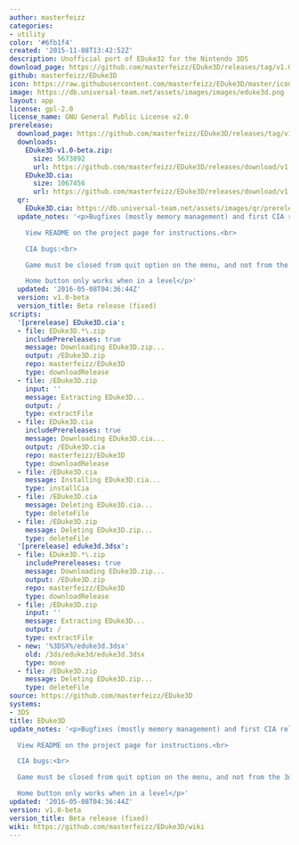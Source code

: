 ```yaml
---
author: masterfeizz
categories:
- utility
color: '#6fb1f4'
created: '2015-11-08T13:42:52Z'
description: Unofficial port of EDuke32 for the Nintendo 3DS
download_page: https://github.com/masterfeizz/EDuke3D/releases/tag/v1.0-beta
github: masterfeizz/EDuke3D
icon: https://raw.githubusercontent.com/masterfeizz/EDuke3D/master/icon.png
image: https://db.universal-team.net/assets/images/images/eduke3d.png
layout: app
license: gpl-2.0
license_name: GNU General Public License v2.0
prerelease:
  download_page: https://github.com/masterfeizz/EDuke3D/releases/tag/v1.0-beta
  downloads:
    EDuke3D-v1.0-beta.zip:
      size: 5673892
      url: https://github.com/masterfeizz/EDuke3D/releases/download/v1.0-beta/EDuke3D-v1.0-beta.zip
    EDuke3D.cia:
      size: 1067456
      url: https://github.com/masterfeizz/EDuke3D/releases/download/v1.0-beta/EDuke3D.cia
  qr:
    EDuke3D.cia: https://db.universal-team.net/assets/images/qr/prerelease/eduke3d.cia.png
  update_notes: '<p>Bugfixes (mostly memory management) and first CIA release.<br>

    View README on the project page for instructions.<br>

    CIA bugs:<br>

    Game must be closed from quit option on the menu, and not from the 3ds home menu<br>

    Home button only works when in a level</p>'
  updated: '2016-05-08T04:36:44Z'
  version: v1.0-beta
  version_title: Beta release (fixed)
scripts:
  '[prerelease] EDuke3D.cia':
  - file: EDuke3D.*\.zip
    includePrereleases: true
    message: Downloading EDuke3D.zip...
    output: /EDuke3D.zip
    repo: masterfeizz/EDuke3D
    type: downloadRelease
  - file: /EDuke3D.zip
    input: ''
    message: Extracting EDuke3D...
    output: /
    type: extractFile
  - file: EDuke3D.cia
    includePrereleases: true
    message: Downloading EDuke3D.cia...
    output: /EDuke3D.cia
    repo: masterfeizz/EDuke3D
    type: downloadRelease
  - file: /EDuke3D.cia
    message: Installing EDuke3D.cia...
    type: installCia
  - file: /EDuke3D.cia
    message: Deleting EDuke3D.cia...
    type: deleteFile
  - file: /EDuke3D.zip
    message: Deleting EDuke3D.zip...
    type: deleteFile
  '[prerelease] eduke3d.3dsx':
  - file: EDuke3D.*\.zip
    includePrereleases: true
    message: Downloading EDuke3D.zip...
    output: /EDuke3D.zip
    repo: masterfeizz/EDuke3D
    type: downloadRelease
  - file: /EDuke3D.zip
    input: ''
    message: Extracting EDuke3D...
    output: /
    type: extractFile
  - new: '%3DSX%/eduke3d.3dsx'
    old: /3ds/eduke3d/eduke3d.3dsx
    type: move
  - file: /EDuke3D.zip
    message: Deleting EDuke3D.zip...
    type: deleteFile
source: https://github.com/masterfeizz/EDuke3D
systems:
- 3DS
title: EDuke3D
update_notes: '<p>Bugfixes (mostly memory management) and first CIA release.<br>

  View README on the project page for instructions.<br>

  CIA bugs:<br>

  Game must be closed from quit option on the menu, and not from the 3ds home menu<br>

  Home button only works when in a level</p>'
updated: '2016-05-08T04:36:44Z'
version: v1.0-beta
version_title: Beta release (fixed)
wiki: https://github.com/masterfeizz/EDuke3D/wiki
---
```

